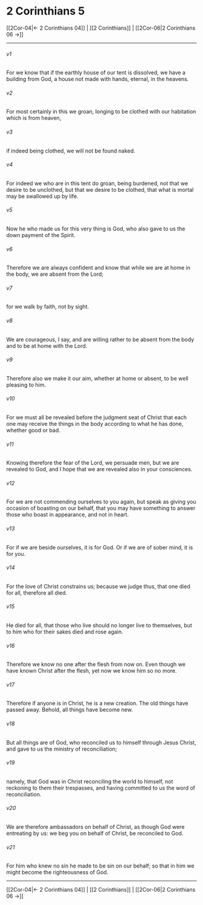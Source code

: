 # 2 Corinthians 5

[[2Cor-04|← 2 Corinthians 04]] | [[2 Corinthians]] | [[2Cor-06|2 Corinthians 06 →]]
***



###### v1 
For we know that if the earthly house of our tent is dissolved, we have a building from God, a house not made with hands, eternal, in the heavens. 

###### v2 
For most certainly in this we groan, longing to be clothed with our habitation which is from heaven, 

###### v3 
if indeed being clothed, we will not be found naked. 

###### v4 
For indeed we who are in this tent do groan, being burdened, not that we desire to be unclothed, but that we desire to be clothed, that what is mortal may be swallowed up by life. 

###### v5 
Now he who made us for this very thing is God, who also gave to us the down payment of the Spirit. 

###### v6 
Therefore we are always confident and know that while we are at home in the body, we are absent from the Lord; 

###### v7 
for we walk by faith, not by sight. 

###### v8 
We are courageous, I say, and are willing rather to be absent from the body and to be at home with the Lord. 

###### v9 
Therefore also we make it our aim, whether at home or absent, to be well pleasing to him. 

###### v10 
For we must all be revealed before the judgment seat of Christ that each one may receive the things in the body according to what he has done, whether good or bad. 

###### v11 
Knowing therefore the fear of the Lord, we persuade men, but we are revealed to God, and I hope that we are revealed also in your consciences. 

###### v12 
For we are not commending ourselves to you again, but speak as giving you occasion of boasting on our behalf, that you may have something to answer those who boast in appearance, and not in heart. 

###### v13 
For if we are beside ourselves, it is for God. Or if we are of sober mind, it is for you. 

###### v14 
For the love of Christ constrains us; because we judge thus, that one died for all, therefore all died. 

###### v15 
He died for all, that those who live should no longer live to themselves, but to him who for their sakes died and rose again. 

###### v16 
Therefore we know no one after the flesh from now on. Even though we have known Christ after the flesh, yet now we know him so no more. 

###### v17 
Therefore if anyone is in Christ, he is a new creation. The old things have passed away. Behold, all things have become new. 

###### v18 
But all things are of God, who reconciled us to himself through Jesus Christ, and gave to us the ministry of reconciliation; 

###### v19 
namely, that God was in Christ reconciling the world to himself, not reckoning to them their trespasses, and having committed to us the word of reconciliation. 

###### v20 
We are therefore ambassadors on behalf of Christ, as though God were entreating by us: we beg you on behalf of Christ, be reconciled to God. 

###### v21 
For him who knew no sin he made to be sin on our behalf; so that in him we might become the righteousness of God.

***
[[2Cor-04|← 2 Corinthians 04]] | [[2 Corinthians]] | [[2Cor-06|2 Corinthians 06 →]]
